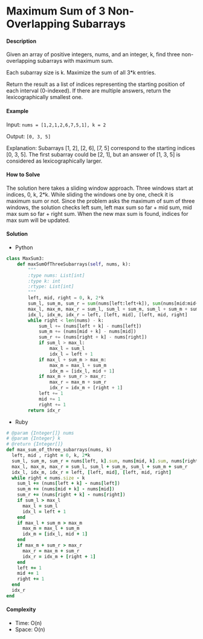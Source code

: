 # Maximum Sum of 3 Non-Overlapping Subarrays

#### Description

Given an array of positive integers, nums, and an integer, k, find three non-overlapping subarrays with maximum sum.

Each subarray size is k. Maximize the sum of all 3*k entries.

Return the result as a list of indices representing the starting position of each interval (0-indexed). If there are multiple answers, return the lexicographically smallest one.

#### Example
Input: `nums = [1,2,1,2,6,7,5,1], k = 2`

Output: `[0, 3, 5]`

Explanation: Subarrays [1, 2], [2, 6], [7, 5] correspond to the starting indices [0, 3, 5].
The first subarray could be [2, 1], but an answer of [1, 3, 5] is considered as lexicographically larger.

#### How to Solve

The solution here takes a sliding window approach. Three windows start at indices, 0, k, 2*k. While sliding the windows one by one, check it is maximum sum or not. Since the problem asks the maximum of sum of three windows, the solution checks left sum, left max sum so far + mid sum, mid max sum so far + right sum.
When the new max sum is found, indices for max sum will be updated.

#### Solution
- Python

```python
class MaxSum3:
    def maxSumOfThreeSubarrays(self, nums, k):
        """
        :type nums: List[int]
        :type k: int
        :rtype: List[int]
        """
        left, mid, right = 0, k, 2*k
        sum_l, sum_m, sum_r = sum(nums[left:left+k]), sum(nums[mid:mid+k]), sum(nums[right:right+k])
        max_l, max_m, max_r = sum_l, sum_l + sum_m, sum_l + sum_m + sum_r
        idx_l, idx_m, idx_r = left, [left, mid], [left, mid, right]
        while right < len(nums) - k:
            sum_l += (nums[left + k] - nums[left])
            sum_m += (nums[mid + k] - nums[mid])
            sum_r += (nums[right + k] - nums[right])
            if sum_l > max_l:
                max_l = sum_l
                idx_l = left + 1
            if max_l + sum_m > max_m:
                max_m = max_l + sum_m
                idx_m = [idx_l, mid + 1]
            if max_m + sum_r > max_r:
                max_r = max_m + sum_r
                idx_r = idx_m + [right + 1]
            left += 1
            mid += 1
            right += 1
        return idx_r
```

- Ruby

```ruby
# @param {Integer[]} nums
# @param {Integer} k
# @return {Integer[]}
def max_sum_of_three_subarrays(nums, k)
  left, mid , right = 0, k, 2*k
  sum_l, sum_m, sum_r = nums[left, k].sum, nums[mid, k].sum, nums[right, k].sum
  max_l, max_m, max_r = sum_l, sum_l + sum_m, sum_l + sum_m + sum_r
  idx_l, idx_m, idx_r = left, [left, mid], [left, mid, right]
  while right < nums.size - k
    sum_l += (nums[left + k] - nums[left])
    sum_m += (nums[mid + k] - nums[mid])
    sum_r += (nums[right + k] - nums[right])
    if sum_l > max_l
      max_l = sum_l
      idx_l = left + 1
    end
    if max_l + sum_m > max_m
      max_m = max_l + sum_m
      idx_m = [idx_l, mid + 1]
    end
    if max_m + sum_r > max_r
      max_r = max_m + sum_r
      idx_r = idx_m + [right + 1]
    end
    left += 1
    mid += 1
    right += 1
  end
  idx_r
end
```

#### Complexity
- Time: O(n)
- Space: O(n)
